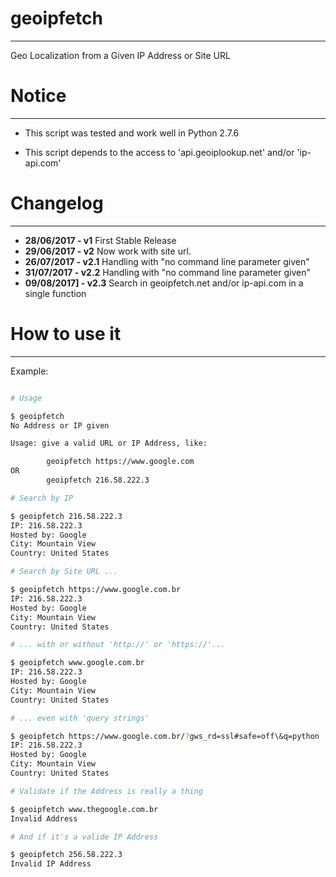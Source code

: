 # geoipfetch
--------------------------------------------------------------------------------

Geo Localization from a Given IP Address or Site URL

# Notice
--------------------------------------------------------------------------------

* This script was tested and work well in Python 2.7.6

* This script depends to the access to 'api.geoiplookup.net' and/or 'ip-api.com'

# Changelog
--------------------------------------------------------------------------------
* **28/06/2017 - v1**
First Stable Release
* **29/06/2017 - v2**
Now work with site url.
* **26/07/2017 - v2.1**
Handling with "no command line parameter given"
* **31/07/2017 - v2.2**
Handling with "no command line parameter given"
* **09/08/2017] - v2.3**
Search in geoipfetch.net and/or ip-api.com in a single function

# How to use it
--------------------------------------------------------------------------------

Example:

```sh

# Usage

$ geoipfetch 
No Address or IP given

Usage: give a valid URL or IP Address, like:

        geoipfetch https://www.google.com
OR
        geoipfetch 216.58.222.3

# Search by IP

$ geoipfetch 216.58.222.3
IP: 216.58.222.3
Hosted by: Google
City: Mountain View
Country: United States

# Search by Site URL ...

$ geoipfetch https://www.google.com.br
IP: 216.58.222.3
Hosted by: Google
City: Mountain View
Country: United States

# ... with or without 'http://' or 'https://'... 

$ geoipfetch www.google.com.br
IP: 216.58.222.3
Hosted by: Google
City: Mountain View
Country: United States

# ... even with 'query strings'

$ geoipfetch https://www.google.com.br/?gws_rd=ssl#safe=off\&q=python
IP: 216.58.222.3
Hosted by: Google
City: Mountain View
Country: United States

# Validate if the Address is really a thing

$ geoipfetch www.thegoogle.com.br
Invalid Address

# And if it's a valide IP Address

$ geoipfetch 256.58.222.3
Invalid IP Address
```
